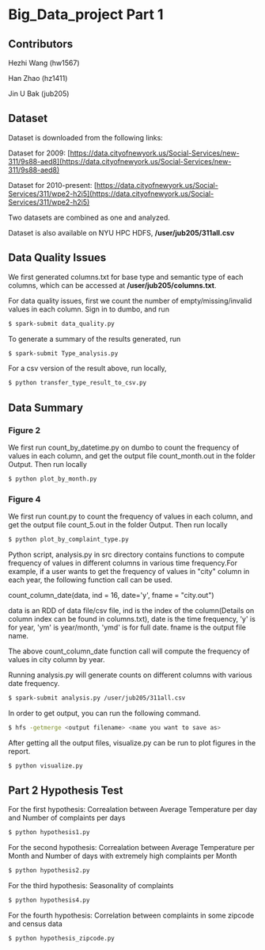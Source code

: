 # Big_Data_project Part 1

## Contributors
Hezhi Wang  (hw1567)

Han Zhao (hz1411)

Jin U Bak (jub205)

## Dataset
Dataset is downloaded from the following links:

Dataset for 2009:
[https://data.cityofnewyork.us/Social-Services/new-311/9s88-aed8](https://data.cityofnewyork.us/Social-Services/new-311/9s88-aed8)

Dataset for 2010-present: 
[https://data.cityofnewyork.us/Social-Services/311/wpe2-h2i5](https://data.cityofnewyork.us/Social-Services/311/wpe2-h2i5)

Two datasets are combined as one and analyzed. 

Dataset is also available on NYU HPC HDFS, **/user/jub205/311all.csv**

## Data Quality Issues
We first generated columns.txt for base type and semantic type of each columns, which can be accessed at **/user/jub205/columns.txt**.

For data quality issues, first we count the number of empty/missing/invalid values in each column. Sign in to dumbo, and run
```sh
$ spark-submit data_quality.py
```
To generate a summary of the results generated, run
```sh
$ spark-submit Type_analysis.py
```
For a csv version of the result above, run locally,

```sh
$ python transfer_type_result_to_csv.py
```

## Data Summary

### Figure 2
We first run count_by_datetime.py on dumbo to count the frequency of values in each column, and get the output file count_month.out in the folder Output. Then run locally
```sh
$ python plot_by_month.py
```
### Figure 4
We first run count.py to count the frequency of values in each column, and get the output file count_5.out in the folder Output. Then run locally

```sh
$ python plot_by_complaint_type.py
```

Python script, analysis.py in src directory contains functions to compute frequency of values in different columns in various time frequency.For example, if a user wants to get the frequency of values in "city" column in each year, the following function call can be used.

count_column_date(data, ind = 16, date='y', fname = "city.out")

data is an RDD of data file/csv file, ind is the index of the column(Details on column index can be found in columns.txt), date is the time frequency, 'y' is for year, 'ym' is year/month, 'ymd' is for full date. fname is the output file name.

The above count_column_date function call will compute the frequency of values in city column by year.

Running analysis.py will generate counts on different columns with various date frequency.

```sh
$ spark-submit analysis.py /user/jub205/311all.csv
```

In order to get output, you can run the following command.

```sh
$ hfs -getmerge <output filename> <name you want to save as>
```

After getting all the output files, visualize.py can be run to plot figures in the report.

```sh
$ python visualize.py
```

## Part 2 Hypothesis Test

For the first hypothesis: Correalation between Average Temperature per day and Number of complaints per days
```sh
$ python hypothesis1.py
```

For the second hypothesis: Correalation between Average Temperature per Month and Number of days with extremely high complaints per Month

```sh
$ python hypothesis2.py
```

For the third hypothesis: Seasonality of complaints

```sh
$ python hypothesis4.py
```

For the fourth hypothesis: Correlation between complaints in some zipcode and census data

```sh
$ python hypothesis_zipcode.py
```

